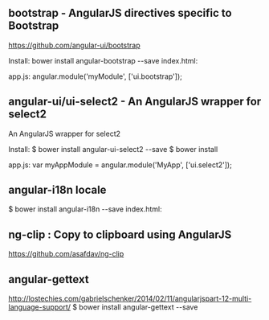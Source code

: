 
## bootstrap - AngularJS directives specific to Bootstrap
https://github.com/angular-ui/bootstrap

Install: bower install angular-bootstrap --save
index.html:
<script src="bower_components/angular-bootstrap/ui-bootstrap-tpls.js"></script>

app.js:
angular.module('myModule', ['ui.bootstrap']);

## angular-ui/ui-select2 - An AngularJS wrapper for select2
An AngularJS wrapper for select2

Install:
 $ bower install angular-ui-select2 --save
 $ bower install

app.js:
 var myAppModule = angular.module('MyApp', ['ui.select2']);

## angular-i18n locale

 $ bower install angular-i18n --save
index.html:
  <script src="bower_components/angular-i18n/angular-locale_ko.js"></script>

## ng-clip : Copy to clipboard using AngularJS
  https://github.com/asafdav/ng-clip
  
## angular-gettext
http://lostechies.com/gabrielschenker/2014/02/11/angularjspart-12-multi-language-support/
  $ bower install angular-gettext --save
  